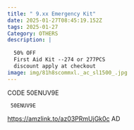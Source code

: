 ```yaml
---
title: " 9.xx Emergency Kit"
date: 2025-01-27T08:45:19.152Z
tags: 2025-01-27
Category: OTHERS
description: |
  
  50% OFF 
  First Aid Kit --274 or 277PCS
  discount apply at checkout 
image: img/81h8scommxl._ac_sl1500_.jpg
---
```



C﻿ODE 50ENUV9E 

<pre class="language-javascript"><code

class="language-javascript"> 50ENUV9E  </code></pre>

 https://amzlink.to/az03PRmUjGk0c
AD